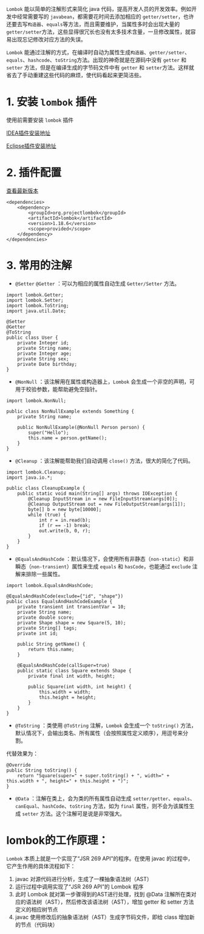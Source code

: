 
`Lombok` 能以简单的注解形式来简化 java 代码，提高开发人员的开发效率。例如开发中经常需要写的 `javabean`，都需要花时间去添加相应的 `getter/setter`，也许还要去写`构造器`、`equals`等方法，而且需要维护，当属性多时会出现大量的 `getter/setter`方法，这些显得很冗长也没有太多技术含量，一旦修改属性，就容易出现忘记修改对应方法的失误。

`Lombok` 能通过注解的方式，在编译时自动为属性生成`构造器`、`getter/setter`、`equals`、`hashcode`、`toString`方法。出现的神奇就是在源码中没有 `getter` 和 `setter` 方法，但是在编译生成的字节码文件中有 `getter` 和 `setter`方法。这样就省去了手动重建这些代码的麻烦，使代码看起来更简洁些。


# 1. 安装 `lombok` 插件

使用前需要安装 `lombok` 插件


[IDEA插件安装地址](https://jingyan.baidu.com/article/0a52e3f4e53ca1bf63ed725c.html)

[Eclipse插件安装地址](https://jingyan.baidu.com/article/b7001fe1aaa0c30e7282dd8a.html)



# 2. 插件配置

[查看最新版本](https://projectlombok.org/setup/maven)

```
<dependencies>
	<dependency>
		<groupId>org.projectlombok</groupId>
		<artifactId>lombok</artifactId>
		<version>1.18.6</version>
		<scope>provided</scope>
	</dependency>
</dependencies>
```


# 3. 常用的注解

- `@Setter` `@Getter` ：可以为相应的属性自动生成 `Getter/Setter` 方法。

```
import lombok.Getter;
import lombok.Setter;
import lombok.ToString;
import java.util.Date;
 
@Setter
@Getter
@ToString
public class User {
    private Integer id;
    private String name;
    private Integer age;
    private String sex; 
    private Date birthday;
}
```

- `@NonNull` ：该注解用在属性或构造器上，`Lombok` 会生成一个非空的声明，可用于校验参数，能帮助避免空指针。

```
import lombok.NonNull;
 
public class NonNullExample extends Something {
    private String name;
    
    public NonNullExample(@NonNull Person person) {
        super("Hello");
        this.name = person.getName();
    }
}
```

- `@Cleanup` ：该注解能帮助我们自动调用 `close()` 方法，很大的简化了代码。

```
import lombok.Cleanup;
import java.io.*;
 
public class CleanupExample {
    public static void main(String[] args) throws IOException {
        @Cleanup InputStream in = new FileInputStream(args[0]);
        @Cleanup OutputStream out = new FileOutputStream(args[1]);
        byte[] b = new byte[10000];
        while (true) {
            int r = in.read(b);
            if (r == -1) break;
            out.write(b, 0, r);
        }
    }
}
```


- `@EqualsAndHashCode` ：默认情况下，会使用所有非静态（`non-static`）和非瞬态（`non-transient`）属性来生成 `equals` 和 `hasCode`，也能通过 `exclude` 注解来排除一些属性。


```
import lombok.EqualsAndHashCode;
 
@EqualsAndHashCode(exclude={"id", "shape"})
public class EqualsAndHashCodeExample {
    private transient int transientVar = 10;
    private String name;
    private double score;
    private Shape shape = new Square(5, 10);
    private String[] tags;
    private int id;
    
    public String getName() {
        return this.name;
    }
    
    @EqualsAndHashCode(callSuper=true)
    public static class Square extends Shape {
        private final int width, height;
        
        public Square(int width, int height) {
            this.width = width;
            this.height = height;
        }
    }
}
```


- `@ToString` ：类使用 `@ToString` 注解，`Lombok` 会生成一个 `toString()` 方法，默认情况下，会输出类名、所有属性（会按照属性定义顺序），用逗号来分割。

代替效果为：

```
@Override 
public String toString() {
    return "Square(super=" + super.toString() + ", width=" + this.width + ", height=" + this.height + ")";
}
```


- `@Data` ：注解在类上，会为类的所有属性自动生成 `setter/getter`、`equals`、`canEqual`、`hashCode`、`toString` 方法，如为 `final` 属性，则不会为该属性生成 `setter` 方法。这个注解可是说是非常强大。




# lombok的工作原理：


`Lombok` 本质上就是一个实现了“JSR 269 API”的程序。在使用 javac 的过程中，它产生作用的具体流程如下：

1. javac 对源代码进行分析，生成了一棵抽象语法树（AST）
2. 运行过程中调用实现了“JSR 269 API”的 Lombok 程序
3. 此时 Lombok 就对第一步骤得到的AST进行处理，找到 @Data 注解所在类对应的语法树（AST），然后修改该语法树（AST），增加 getter 和 setter 方法定义的相应树节点
4. javac 使用修改后的抽象语法树（AST）生成字节码文件，即给 class 增加新的节点（代码块）




